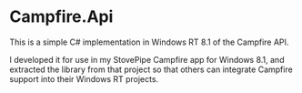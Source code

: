 Campfire.Api
============

This is a simple C# implementation in Windows RT 8.1 of the Campfire API. 

I developed it for use in my StovePipe Campfire app for Windows 8.1, and extracted the library from that 
project so that others can integrate Campfire support into their Windows RT projects.
